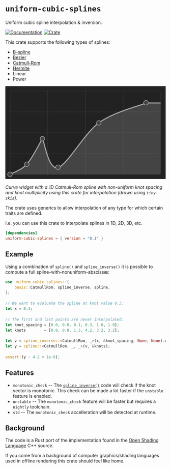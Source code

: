 # `uniform-cubic-splines`

Uniform cubic spline interpolation & inversion.

[![Documentation](https://docs.rs/uniform-cubic-splines/badge.svg)](https://docs.rs/uniform-cubic-splines/)
[![Crate](https://img.shields.io/crates/v/uniform-cubic-splines.svg)](https://crates.io/crates/uniform-cubic-splines)

This crate supports the following types of splines:

* [B-spline](https://en.wikipedia.org/wiki/B-spline)
* [Bezier](https://en.wikipedia.org/wiki/Composite_B%C3%A9zier_curve)
* [Catmull-Rom](https://en.wikipedia.org/wiki/Cubic_Hermite_spline#Catmull%E2%80%93Rom_spline)
* [Hermite](https://en.wikipedia.org/wiki/Cubic_Hermite_spline)
* Linear
* Power

![Curve widget with 1D Catmull-Rom spline](spline_ui.png)

*Curve widget with a 1D Catmull-Rom spline with non-uniform knot
spacing and knot multiplicity using this crate for interpolation
(drawn using `tiny-skia`).*

The crate uses generics to allow interpolation of any type for which
certain traits are defined.

I.e. you can use this crate to interpolate splines in 1D, 2D, 3D, etc.

```toml
[dependencies]
uniform-cubic-splines = { version = "0.1" }
```

## Example

Using a combination of `spline()` and `spline_inverse()` it is
possible to compute a full spline-with-nonuniform-abscissæ:

```rust
use uniform_cubic_splines::{
    basis::CatmullRom, spline_inverse, spline,
};

// We want to evaluate the spline at knot value 0.3.
let x = 0.3;

// The first and last points are never interpolated.
let knot_spacing = [0.0, 0.0, 0.1, 0.3, 1.0, 1.0];
let knots        = [0.0, 0.0, 1.3, 4.2, 3.2, 3.2];

let v = spline_inverse::<CatmullRom, _>(x, &knot_spacing, None, None).unwrap();
let y = spline::<CatmullRom, _, _>(v, &knots);

assert!(y - 4.2 < 1e-6);
```

## Features

* `monotonic_check` -- The
  [`spline_inverse()`](https://docs.rs/uniform-cubic-splines/latest/uniform_cubic_splines/fn.spline_inverse.html)
  code will check if the knot vector is monotonic. This check can be
  made a lot faster if the `unstable` feature is enabled.
* `unstable` -- The `monotonic_check` feature will be faster but
  requires a `nightly` toolchain.
* `std` -- The `monotonic_check` accelleration will be detected at runtime.

## Background

The code is a Rust port of the implementation found in the [Open
Shading Language](https://github.com/imageworks/OpenShadingLanguage)
C++ source.

If you come from a background of computer graphics/shading
languages used in offline rendering this crate should feel like
home.
